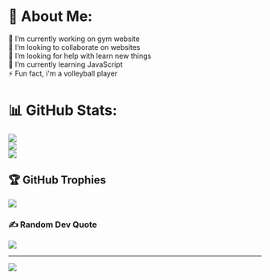 # 💫 About Me:
🔭 I’m currently working on gym website<br>👯 I’m looking to collaborate on websites<br>🤝 I’m looking for help with learn new things<br>🌱 I’m currently learning JavaScript<br>⚡ Fun fact, i'm a volleyball player

# 📊 GitHub Stats:
![](https://github-readme-stats.vercel.app/api?username=pedrocasseb&theme=rose_pine&hide_border=false&include_all_commits=true&count_private=true)<br/>
![](https://github-readme-streak-stats.herokuapp.com/?user=pedrocasseb&theme=rose_pine&hide_border=false)<br/>
![](https://github-readme-stats.vercel.app/api/top-langs/?username=pedrocasseb&theme=rose_pine&hide_border=false&include_all_commits=true&count_private=true&layout=compact)

## 🏆 GitHub Trophies
![](https://github-profile-trophy.vercel.app/?username=pedrocasseb&theme=radical&no-frame=false&no-bg=true&margin-w=4)

### ✍️ Random Dev Quote
![](https://quotes-github-readme.vercel.app/api?type=horizontal&theme=radical)

---
[![](https://visitcount.itsvg.in/api?id=pedrocasseb&icon=0&color=0)](https://visitcount.itsvg.in)

<!-- Proudly created with GPRM ( https://gprm.itsvg.in ) -->
